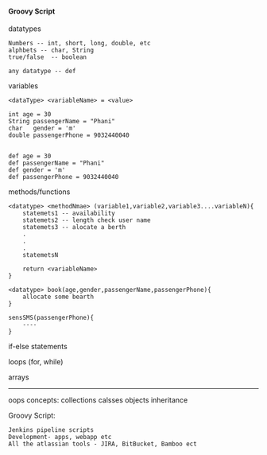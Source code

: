 #### Groovy Script


datatypes

	Numbers -- int, short, long, double, etc
	alphbets -- char, String
	true/false  -- boolean
	
	any datatype -- def

variables
	
	<dataType> <variableName> = <value>
	
	int age = 30
	String passengerName = "Phani"
	char   gender = 'm'
	double passengerPhone = 9032440040
	
	
	def age = 30
	def passengerName = "Phani"
	def gender = 'm'
	def passengerPhone = 9032440040
	
	
methods/functions

	<datatype> <methodNmae> (variable1,variable2,variable3....variableN){
		statemets1 -- availability
		statemets2 -- length check user name
		statemets3 -- alocate a berth
		.
		.
		.
		statemetsN
		
		return <variableName>
	}
	
	<datatype> book(age,gender,passengerName,passengerPhone){
		allocate some bearth
	}
	
	sensSMS(passengerPhone){
		----
	}

if-else statements

loops (for, while)

arrays

-----------------------------

oops concepts:
	collections
	calsses
	objects
	inheritance
	
	
Groovy Script:

	Jenkins pipeline scripts
	Development- apps, webapp etc
	All the atlassian tools - JIRA, BitBucket, Bamboo ect
	
	
